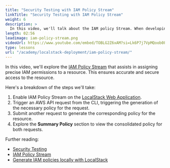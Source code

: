 ```yaml
---
title: "Security Testing with IAM Policy Stream"
linkTitle: "Security Testing with IAM Policy Stream"
weight: 6
description: >
  In this video, we'll talk about the IAM policy Stream. When developing an application, we often need access to AWS resources like DynamoDB, RDS, etc. To grant this access, we create IAM roles and assign permissions through policies. Determining these policies can be challenging — the IAM policy stream simplifies this task by identifying the necessary permissions for your cloud applications.
length: 02:56
leadimage: iam-policy-stream.png
videoUrl: https://www.youtube.com/embed/TOBLG2Z6xAM?si=Lk6P7j7VpMQoob0F
type: lessons
url: "/academy/localstack-deployment/iam-policy-stream/"
---
```


In this video, we'll explore the [IAM Policy Stream](https://docs.localstack.cloud/user-guide/security-testing/iam-policy-stream/) that assists in assigning precise IAM permissions to a resource. This ensures accurate and secure access to the resource.

Here's a breakdown of the steps we'll take:

1. Enable IAM Policy Stream on the [LocalStack Web Application](https://app.localstack.cloud/policy-stream).
2. Trigger an AWS API request from the CLI, triggering the generation of the necessary policy for the request.
3. Submit another request to generate the corresponding policy for the resource.
4. Explore the **Summary Policy** section to view the consolidated policy for both requests.

Further reading:

- [Security Testing](https://docs.localstack.cloud/user-guide/security-testing/)
- [IAM Policy Stream](https://youtube.com/watch?v=HQ2V44ImJ3E)
- [Generate IAM policies locally with LocalStack](https://hashnode.localstack.cloud/generate-iam-policies-locally-using-localstack)

